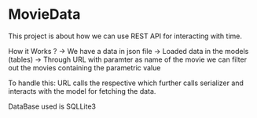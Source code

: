 # MovieData
This project is about how we can use REST API for interacting with time.

How it Works ?
-> We have a data in json file
-> Loaded data in the models (tables)
-> Through URL with paramter as name of the movie we can filter out the movies containing the parametric value

To handle this:
URL calls the respective which further calls serializer and interacts with the model for fetching the data.

DataBase used is SQLLite3
